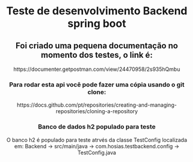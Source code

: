 <h1 align="center"> Teste de desenvolvimento Backend spring boot</h1>
<h2 align="center"> Foi criado uma pequena documentação no momento dos testes, o link é:</h2>
<p align="center"> https://documenter.getpostman.com/view/24470958/2s935hQmbu </p>
          
<h3 align="center">Para rodar esta api você pode fazer uma cópia usando o git clone: </h3>
<p align="center">https://docs.github.com/pt/repositories/creating-and-managing-repositories/cloning-a-repository </p>

<h3 align="center">Banco de dados h2 populado para teste </h3>
<p align="center">O banco h2 é populado para teste atrvés da classe TestConfig localizada em: Backend -> src/main/java -> com.hosias.testbackend.config -> TestConfig.java </p>





